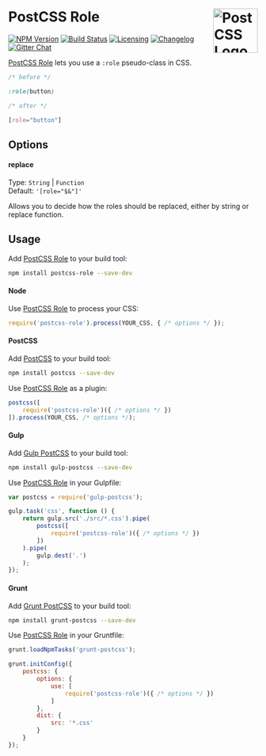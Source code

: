 # PostCSS Role [<img src="https://postcss.github.io/postcss/logo.svg" alt="PostCSS Logo" width="90" height="90" align="right">][postcss]

[![NPM Version][npm-img]][npm-url]
[![Build Status][cli-img]][cli-url]
[![Licensing][lic-img]][lic-url]
[![Changelog][log-img]][log-url]
[![Gitter Chat][git-img]][git-url]

[PostCSS Role] lets you use a `:role` pseudo-class in CSS.

```css
/* before */

:role(button)

/* after */

[role="button"]
```

## Options

#### replace

Type: `String` | `Function`  
Default: `'[role="$&"]'`

Allows you to decide how the roles should be replaced, either by string or replace function.

## Usage

Add [PostCSS Role] to your build tool:

```bash
npm install postcss-role --save-dev
```

#### Node

Use [PostCSS Role] to process your CSS:

```js
require('postcss-role').process(YOUR_CSS, { /* options */ });
```

#### PostCSS

Add [PostCSS] to your build tool:

```bash
npm install postcss --save-dev
```

Use [PostCSS Role] as a plugin:

```js
postcss([
	require('postcss-role')({ /* options */ })
]).process(YOUR_CSS, /* options */);
```

#### Gulp

Add [Gulp PostCSS] to your build tool:

```bash
npm install gulp-postcss --save-dev
```

Use [PostCSS Role] in your Gulpfile:

```js
var postcss = require('gulp-postcss');

gulp.task('css', function () {
	return gulp.src('./src/*.css').pipe(
		postcss([
			require('postcss-role')({ /* options */ })
		])
	).pipe(
		gulp.dest('.')
	);
});
```

#### Grunt

Add [Grunt PostCSS] to your build tool:

```bash
npm install grunt-postcss --save-dev
```

Use [PostCSS Role] in your Gruntfile:

```js
grunt.loadNpmTasks('grunt-postcss');

grunt.initConfig({
	postcss: {
		options: {
			use: [
				require('postcss-role')({ /* options */ })
			]
		},
		dist: {
			src: '*.css'
		}
	}
});
```

[npm-url]: https://www.npmjs.com/package/postcss-role
[npm-img]: https://img.shields.io/npm/v/postcss-role.svg
[cli-url]: https://travis-ci.org/jonathantneal/postcss-role
[cli-img]: https://img.shields.io/travis/jonathantneal/postcss-role.svg
[lic-url]: LICENSE.md
[lic-img]: https://img.shields.io/npm/l/postcss-role.svg
[log-url]: CHANGELOG.md
[log-img]: https://img.shields.io/badge/changelog-md-blue.svg
[git-url]: https://gitter.im/postcss/postcss
[git-img]: https://img.shields.io/badge/chat-gitter-blue.svg

[PostCSS Role]: https://github.com/jonathantneal/postcss-role
[PostCSS]: https://github.com/postcss/postcss
[Gulp PostCSS]: https://github.com/postcss/gulp-postcss
[Grunt PostCSS]: https://github.com/nDmitry/grunt-postcss
